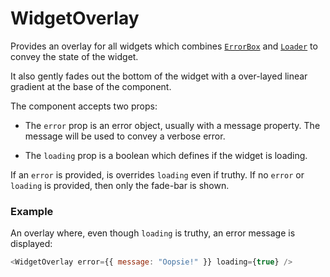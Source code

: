 # WidgetOverlay

Provides an overlay for all widgets which combines [`ErrorBox`](/info/simple-errorbox--default) and [`Loader`](/info/simple-loader--default) to convey the state of the widget.

It also gently fades out the bottom of the widget with a over-layed linear gradient at the base of the component.

The component accepts two props:

- The `error` prop is an error object, usually with a message property. The message will be used to convey a verbose error.

- The `loading` prop is a boolean which defines if the widget is loading.

If an `error` is provided, is overrides `loading` even if truthy. If no `error` or `loading` is provided, then only the fade-bar is shown.

### Example

An overlay where, even though `loading` is truthy, an error message is displayed:

```javascript
<WidgetOverlay error={{ message: "Oopsie!" }} loading={true} />
```
